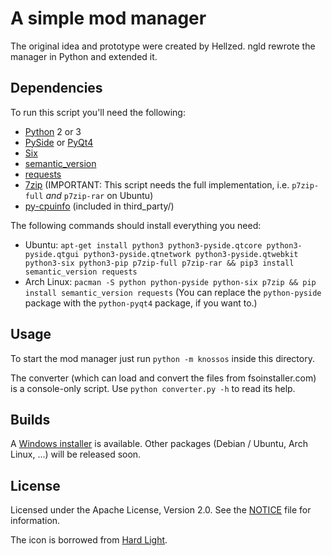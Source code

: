 # A simple mod manager

The original idea and prototype were created by Hellzed.
ngld rewrote the manager in Python and extended it.

## Dependencies

To run this script you'll need the following:
* [Python][py] 2 or 3
* [PySide][pyside] or [PyQt4][pyqt]
* [Six][six]
* [semantic_version][sv]
* [requests][rq]
* [7zip][7z] (IMPORTANT: This script needs the full implementation, i.e. ```p7zip-full``` _and_ ```p7zip-rar``` on Ubuntu)
* [py-cpuinfo][cpuid] (included in third_party/)

The following commands should install everything you need:
* Ubuntu: ```apt-get install python3 python3-pyside.qtcore python3-pyside.qtgui python3-pyside.qtnetwork python3-pyside.qtwebkit python3-six python3-pip p7zip-full p7zip-rar && pip3 install semantic_version requests```
* Arch Linux: ```pacman -S python python-pyside python-six p7zip && pip install semantic_version requests```
  (You can replace the ```python-pyside``` package with the ```python-pyqt4``` package, if you want to.)

## Usage

To start the mod manager just run ```python -m knossos``` inside this directory.

The converter (which can load and convert the files from fsoinstaller.com) is a console-only script. Use ```python converter.py -h``` to read its help.

## Builds

A [Windows installer][win_inst] is available.
Other packages (Debian / Ubuntu, Arch Linux, ...) will be released soon.

## License

Licensed under the Apache License, Version 2.0.
See the [NOTICE](NOTICE) file for information.

The icon is borrowed from [Hard Light][hl].

[py]: http://www.python.org/
[pyside]: http://pyside.org/
[pyqt]: http://riverbankcomputing.co.uk/
[six]: https://pypi.python.org/pypi/six/
[7z]: http://www.7-zip.org/
[cpuid]: https://github.com/workhorsy/py-cpuinfo
[sv]: https://pypi.python.org/pypi/semantic_version
[rq]: https://pypi.python.org/pypi/requests
[pyi]: http://pyinstaller.org/

[hl]: http://www.hard-light.net/
[win_inst]: http://dev.tproxy.de/knossos/stable/installer.exe
